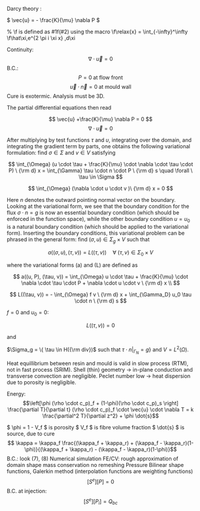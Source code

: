 Darcy theory : 


$ \vec{u} = - \frac{K}{\mu} \nabla P $

% \f is defined as #1f(#2) using the macro
\f\relax{x} = \int_{-\infty}^\infty
    \f\hat\xi\,e^{2 \pi i \xi x}
    \,d\xi

Continuity: $$ \nabla \cdot \vec{u} = 0 $$
B.C.: $$ P = 0 \; \text{at flow front}$$ $$ \vec{u} \cdot \vec{n} = 0 \; \text{at mould wall}$$
Cure is exotermic. Analysis must be 3D. 

The partial differential equations then read

$$ \vec{u} +\frac{K}{\mu} \nabla P = 0 $$
$$ \nabla \cdot \vec{u} = 0 $$

After multiplying by test functions $\tau$ and $\upsilon$, integrating over the domain, and integrating the gradient term by parts, one obtains the following variational formulation: find $\sigma \in \Sigma$ and $v \in V$ satisfying

$$ \int_{\Omega} (u \cdot \tau + \frac{K}{\mu} \cdot \nabla \cdot \tau \cdot P) \ {\rm d} x = \int_{\Gamma} \tau \cdot n \cdot P \ {\rm d} s \quad \forall \ \tau \in \Sigma $$

$$ \int_{\Omega} (\nabla \cdot u \cdot v )\ {\rm d} x = 0 $$ 

Here $n$ denotes the outward pointing normal vector on the boundary. Looking at the variational form, we see that the boundary condition for the flux $\sigma \cdot n = g$ is now an essential boundary condition (which should be enforced in the function space), while the other boundary condition $u = u_0$ is a natural boundary condition (which should be applied to the variational form). Inserting the boundary conditions, this variational problem can be phrased in the general form: find $(\sigma, u) \in \Sigma_g \times V$ such that

$$ a((\sigma, u), (\tau, v)) = L((\tau, v)) \quad \forall \ (\tau, v) \in \Sigma_0 \times V $$

where the variational forms \(a\) and \(L\) are defined as

$$ a((u, P), (\tau, v)) = \int_{\Omega} u \cdot \tau + \frac{K}{\mu} \cdot \nabla \cdot \tau \cdot P + \nabla \cdot u \cdot v \ {\rm d} x \\ $$

$$ L((\tau, v)) = - \int_{\Omega} f v \ {\rm d} x + \int_{\Gamma_D} u_0 \tau \cdot n \ {\rm d} s $$


$f=0$ and $u_0=0$:

$$ L((\tau, v)) = 0  $$

and 

$\Sigma_g = \{ \tau \in H({\rm div})$ such that  $\tau \cdot n|_{\Gamma_N} = g \}$ and $V = L^2(\Omega)$.




Heat equillibrium between resin and mould is valid in slow process (RTM), not in fast process (SRIM). 
Shell (thin) geometry -> in-plane conduction and transverse convection are negligible. 
Peclet number low -> heat dispersion due to porosity is negligible.

Energy: 
$$\left[\phi (\rho \cdot c_p)_f + (1-\phi)(\rho \cdot c_p)_s \right] \frac{\partial T}{\partial t} (\rho \cdot c_p)_f \cdot \vec{u} \cdot \nabla T = k \frac{\partial^2 T}{\partial z^2} + \phi \dot{s}$$

$ \phi = 1 - V_f $ is porosity 
$ V_f $ is fibre volume fraction 
$ \dot{s} $ is source, due to cure
$$ \kappa = \kappa_f \frac{(\kappa_f + \kappa_r) + (\kappa_f - \kappa_r)(1-\phi)}{(\kappa_f + \kappa_r) - (\kappa_f - \kappa_r)(1-\phi)}$$
B.C.: look (7), (8)
Numerical simulation
FE/CV:
rough approximation of domain shape
mass conservation
no remeshing
Pressure
Bilinear shape functions, Galerkin method (interpolation functions are weighting functions)
$$ [S^e] [P] = 0 $$
B.C. at injection: $$ [S^e] [P_i] = Q_{bc} $$
